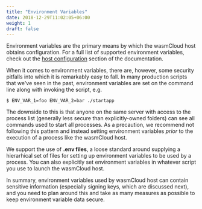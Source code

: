```yaml
---
title: "Environment Variables"
date: 2018-12-29T11:02:05+06:00
weight: 1
draft: false
---
```


Environment variables are the primary means by which the wasmCloud host obtains configuration. For a full list of supported environment variables, check out the [host configuration](/docs/reference/host-runtime/host_configure) section of the documentation.

When it comes to environment variables, there are, however, some security pitfalls into which it is remarkably easy to fall. In many production scripts that we've seen in the past, environment variables are set on the command line along with invoking the script, e.g.

```shell
$ ENV_VAR_1=foo ENV_VAR_2=bar ./startapp
```

The downside to this is that anyone on the same server with access to the process list (generally less secure than explicitly-owned folders) can see all commands used to start all processes. As a precaution, we recommend not following this pattern and instead setting environment variables _prior_ to the execution of a process like the wasmCloud host.

We support the use of **.env files**, a loose standard around supplying a hierarhical set of files for setting up environment variables to be used by a process. You can also explicitly set environment variables in whatever script you use to launch the wasmCloud host.

In summary, environment variables used by wasmCloud host can contain sensitive information (especially signing keys, which are discussed next), and you need to plan around this and take as many measures as possible to keep environment variable data secure.
